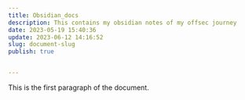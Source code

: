 ```yaml
---
title: Obsidian_docs
description: This contains my obsidian notes of my offsec journey
date: 2023-05-19 15:40:36
update: 2023-06-12 14:16:52
slug: document-slug
publish: true


---
```


This is the first paragraph of the document.